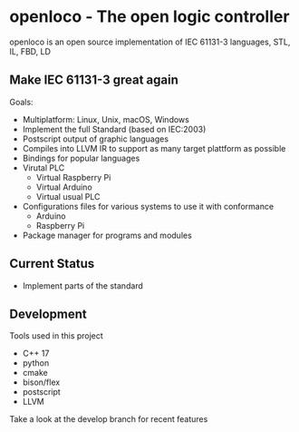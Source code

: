 # openloco - The open logic controller

openloco is an open source implementation of IEC 61131-3 languages, STL, IL, FBD, LD


## Make IEC 61131-3 great again

Goals:

* Multiplatform:  Linux, Unix, macOS, Windows
* Implement the full Standard (based on IEC:2003)
* Postscript output of graphic languages
* Compiles into LLVM IR to support as many target plattform as possible
* Bindings for popular languages
* Virutal PLC
    * Virtual Raspberry Pi
    * Virtual Arduino
    * Virtual usual PLC
* Configurations files for various systems to use it with conformance
    * Arduino
    * Raspberry Pi
* Package manager for programs and modules
 
## Current Status 
    
* Implement parts of the standard
 
## Development

Tools used in this project

* C++ 17
* python
* cmake
* bison/flex
* postscript
* LLVM

Take a look at the develop branch for recent features
